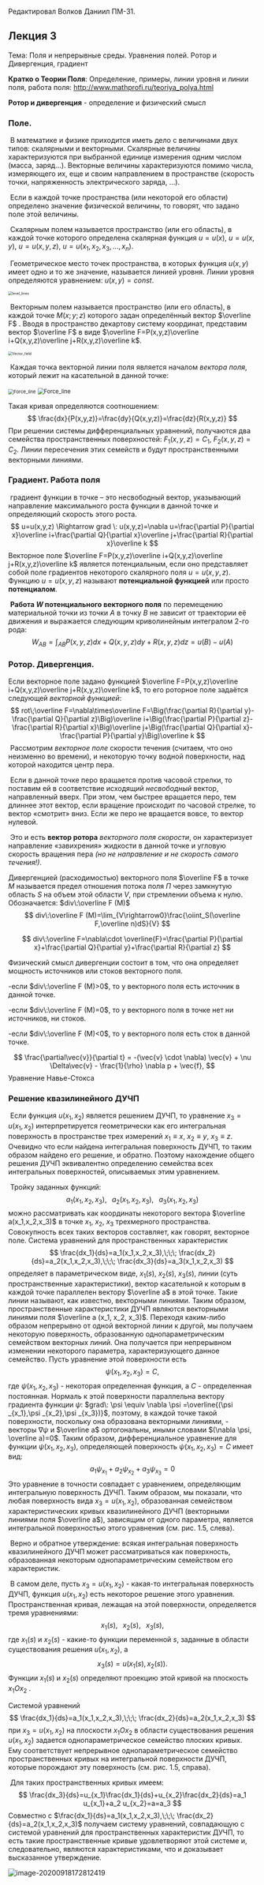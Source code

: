 Редактировал Волков Даниил ПМ-31.

## Лекция 3

Тема: Поля и непрерывные среды. Уравнения полей. Ротор и Дивергенция, градиент



**Кратко о Теории Поля**: Определение, примеры, линии уровня и линии поля, работа поля: http://www.mathprofi.ru/teoriya_polya.html

**Ротор и дивергенция** - определение и физический смысл

###                                                                         **Поле.**

​	В математике и физике приходится иметь дело с величинами двух типов: скалярными и векторными. Скалярные величины характеризуются при выбранной единице измерения одним числом (масса, заряд…).  Векторные величины характеризуются помимо числа, измеряющего их, еще и своим направлением в пространстве (скорость точки, напряженность электрического заряда, …). 

​	Если в каждой точке пространства (или некоторой его области) определено значение физической величины, то говорят, что задано поле этой величины.

​	Скалярным полем называется пространство (или его область), в каждой точке которого определена скалярная функция $u = u(x)$, $u = u(x, y)$, $u = u(x, y, z)$, $u = u(x_1, x_2, x_3,...,x_n)$.

​	Геометрическое место точек пространства, в которых функция $u(x, y)$ имеет одно и то же значение, называется линией уровня. Линии уровня определяются уравнением: $u(x, y) = const$.

<img src="Лекция 3 + Семинар 3.assets\level_lines.jpg" alt="level_lines" style="zoom: 50%;" />



​	Векторным полем называется пространство (или его область), в каждой точке $M(x; y; z)$ которого задан определённый вектор $\overline F$ . Вводя в пространство декартову систему координат, представим вектор $\overline F$ в виде $\overline F=P(x,y,z)\overline i+Q(x,y,z)\overline j+R(x,y,z)\overline k$.

<img src="Лекция 3 + Семинар 3.assets\Vector_field.jpg" alt="Vector_field" style="zoom: 50%;" />

​	Каждая точка векторной линии поля является началом *вектора поля*, который лежит на касательной в данной точке:

<img src="Лекция 3 + Семинар 3.assets\Force_line2.jpg" alt="Force_line" style="zoom:67%;" />

<img src="Лекция 3 + Семинар 3.assets\Force_line.jpg" alt="Force_line" style="zoom: 80%;" />

Такая кривая определяются соотношением:
$$
\frac{dx}{P(x,y,z)}=\frac{dy}{Q(x,y,z)}=\frac{dz}{R(x,y,z)}
$$
При решении системы дифференциальных уравнений, получаются два семейства пространственных поверхностей: $F_1(x,y,z)=C_1$, $F_2(x,y,z)=C_2$. Линии пересечения этих семейств и будут пространственными векторными линиями.



###                                                                              **Градиент. Работа поля**

​	градиент функции в точке – это несвободный вектор, указывающий направление максимального роста функции в данной точке и определяющий скорость этого роста.
$$
u=u(x,y,z) \Rightarrow grad \: u(x,y,z)=\nabla u=\frac{\partial P}{\partial x}\overline i+\frac{\partial Q}{\partial x}\overline j+\frac{\partial R}{\partial x}\overline k
$$
Векторное поле $\overline F=P(x,y,z)\overline i+Q(x,y,z)\overline j+R(x,y,z)\overline k$  является потенциальным, если оно представляет собой поле градиентов некоторого скалярного поля $u=u(x,y,z)$. Функцию $u=u(x,y,z)$ называют **потенциальной функцией** или просто **потенциалом**.

​	**Работа $W$ потенциального векторного поля** по перемещению материальной точки из точки $A$ в точку $B$ не зависит от траектории её движения и выражается следующим криволинейным интегралом 2-го рода:
$$
W_{AB}=\int_{AB}P(x,y,z)dx+Q(x,y,z)dy+R(x,y,z)dz=u(B)-u(A)
$$


###                                                                 **Ротор. Дивергенция.**

Если векторное поле задано функцией $\overline F=P(x,y,z)\overline i+Q(x,y,z)\overline j+R(x,y,z)\overline k$, то его роторное поле задаётся следующей *векторной функцией*:
$$
rot\;\overline F=\nabla\times\overline F=\Big(\frac{\partial R}{\partial y}-\frac{\partial Q}{\partial z}\Big)\overline i+\Big(\frac{\partial P}{\partial z}-\frac{\partial R}{\partial x}\Big)\overline j+\Big(\frac{\partial Q}{\partial x}-\frac{\partial P}{\partial y}\Big)\overline k
$$
​	Рассмотрим *векторное поле* скорости течения (считаем, что оно неизменно во времени), и некоторую точку водной поверхности, над которой находится центр пера.

​	Если в данной точке перо вращается против часовой стрелки, то поставим ей в соответствие исходящий *несвободный* вектор, направленный вверх. При этом, чем быстрее вращается перо, тем длиннее этот вектор, если вращение происходит по часовой стрелке, то вектор «смотрит» вниз. Если же перо не вращается вовсе, то вектор нулевой.

​	Это и есть **вектор ротора** *векторного поля скорости*, он характеризует направление «завихрения» жидкости в данной точке и угловую скорость вращения пера *(но не направление и не скорость самого течения!)*.



Дивергенцией (расходимостью) векторного поля $\overline F$ в точке $M$ называется предел отношения потока поля $П$ через замкнутую область $S$ на объем этой области $V$, при стремлении объема к нулю. Обозначается: $div\:\overline F (M)$
$$
div\:\overline F (M)=\lim_{V\rightarrow0}\frac{\oiint_S(\overline F,\overline n)dS}{V}
$$

$$
div\:\overline F=\nabla\cdot \overline{F}=\frac{\partial P}{\partial x}+\frac{\partial Q}{\partial y}+\frac{\partial R}{\partial z}
$$

Физический смысл дивергенции состоит в том, что она определяет мощность источников или стоков векторного поля.

-если $div\:\overline F (M)>0$, то у векторного поля есть источник в данной точке.

-если $div\:\overline F (M)=0$, то у векторного поля в точке нет ни источников, ни стоков.

-если $div\:\overline F (M)<0$, то у векторного поля есть сток в данной точке.


$$
\frac{\partial\vec{v}}{\partial t} = -(\vec{v} \cdot \nabla) \vec{v} + \nu \Delta\vec{v} - \frac{1}{\rho} \nabla p + \vec{f},
$$
Уравнение Навье-Стокса



### **Решение квазилинейного ДУЧП**

​	Если функция $u(x_1, x_2)$ является решением ДУЧП, то уравнение $x_3=u(x_1,x_2)$ интерпретируется геометрически как его интегральная поверхность в пространстве трех измерений $x_1\equiv x$, $x_2\equiv y$, $x_3\equiv z$. Очевидно что если найдена интегральная поверхность ДУЧП, то таким образом найдено его решение, и обратно. Поэтому нахождение общего решения ДУЧП эквивалентно определению семейства всех интегральных поверхностей, описываемых этим уравнением.

​	Тройку заданных функций:
$$
a_1(x_1, x_2, x_3), \;\;\; a_2(x_1, x_2, x_3), \;\;\; a_3(x_1, x_2, x_3)
$$
можно рассматривать как координаты некоторого вектора $\overline a(x_1,x_2,x_3)$ в точке $x_1,\: x_2, \: x_3$ трехмерного пространства. Совокупность всех таких векторов составляет, как говорят, векторное поле. Система уравнений для пространственных характеристик
$$
\frac{dx_1}{ds}=a_1(x_1,x_2,x_3),\;\;\; \frac{dx_2}{ds}=a_2(x_1,x_2,x_3),\;\;\; \frac{dx_3}{ds}=a_3(x_1,x_2,x_3)
$$
определяет в параметрическом виде, $x_1(s),\:x_2(s),\:x_3(s),$ линии (суть пространственные характеристики), вектор касательной к которым в каждой точке параллелен вектору $\overline a$ в этой точке. Такие линии называют, как известно, векторными линиями. Таким образом, пространственные характеристики ДУЧП являются векторными линиями поля $\overline a (x_1, x_2, x_3)$. Переходя каким-либо образом непрерывно от одной векторной линии к другой, мы получаем некоторую поверхность, образованную однопараметрическим семейством векторных линий. Она получается при непрерывном изменении некоторого параметра, характеризующего данное семейство. Пусть уравнение этой поверхности есть
$$
\psi (x_1,x_2,x_3)=C,
$$
где $\psi (x_1,x_2,x_3)$ - некоторая определенная функция, а $C$ - определенная постоянная. Нормаль к этой поверхности параллельна вектору градиента функции $\psi$: $grad\: \psi \equiv \nabla \psi =\overline{(\psi _{x_1},\psi _{x_2},\psi _{x_3})}$, поэтому, в каждой точке такой поверхности, поскольку она образована векторными линиями, - векторы $\nabla \psi$ и $\overline a$ ортогональны, иными словами $(\nabla \psi, \overline a)=0$. Таким образом, дифференциальное уравнение для функции $\psi (x_1,x_2,x_3)$, определяющей поверхность $\psi (x_1,x_2,x_3)=C$ имеет вид:
$$
a_1\psi_{x_1}+a_2\psi_{x_2}+a_3\psi_{x_3}=0
$$
Это уравнение в точности совпадает с уравнением, определяющим интегральную поверхность ДУЧП. Таким образом, мы показали, что любая поверхность вида $x_3=u(x_1,x_2)$, образованная семейством характеристических кривых квазилинейного ДУЧП (векторными линиями поля $\overline a$), зависящим от одного параметра, является интегральной поверхностью этого уравнения (см. рис. 1.5, слева).

​	Верно и обратное утверждение: всякая интегральная поверхность квазилинейного ДУЧП может рассматриваться как поверхность, образованная некоторым однопараметрическим семейством его характеристик.

​	В самом деле, пусть $x_3=u(x_1,x_2)$ - какая-то интегральная поверхность ДУЧП, функция $u(x_1,x_2)$ есть некоторое решение этого уравнения. Пространственная кривая, лежащая на этой поверхности, определяется тремя уравнениями:
$$
x_1(s),\;\;\;x_2(s),\;\;\;x_3(s),
$$
где $x_1(s)$ и $x_2(s)$ - какие-то функции переменной $s$, заданные в области существования решения $u(x_1,x_2)$, а
$$
x_3(s)=u(x_1(s),x_2(s)).
$$
Функции $x_1(s)$ и $x_2(s)$ определяют проекцию этой кривой на плоскость $x_1Ox_2$ .

Системой уравнений
$$
\frac{dx_1}{ds}=a_1(x_1,x_2,x_3),\;\;\; \frac{dx_2}{ds}=a_2(x_1,x_2,x_3)
$$
при $x_3=u(x_1,x_2)$ на плоскости $x_1Ox_2$ в области существования решения $u(x_1,x_2)$ задается однопараметрическое семейство плоских кривых. Ему соответствует непрерывное однопараметрическое семейство пространственных кривых на интегральной поверхности ДУЧП, которые порождают эту поверхность (см. рис. 1.5, справа).

​	Для таких пространственных кривых имеем:
$$
\frac{dx_3}{ds}=u_{x_1}\frac{dx_1}{ds}+u_{x_2}\frac{dx_2}{ds}=a_1 u_{x_1}+a_2 u_{x_2}=a=a_3
$$
Совместно с $\frac{dx_1}{ds}=a_1(x_1,x_2,x_3),\;\;\; \frac{dx_2}{ds}=a_2(x_1,x_2,x_3)$ получаем систему уравнений, совпадающую с системой уравнений для пространственных характеристик ДУЧП, то есть такие пространственные кривые удовлетворяют этой системе и, следовательно, являются характеристиками, что и доказывает высказанное утверждение.

![image-20200918172812419](%D0%9B%D0%B5%D0%BA%D1%86%D0%B8%D1%8F%203%20+%20%D0%A1%D0%B5%D0%BC%D0%B8%D0%BD%D0%B0%D1%80%203.assets/image-20200918172812419.png)













